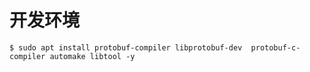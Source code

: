 # 开发环境

```shell-session
$ sudo apt install protobuf-compiler libprotobuf-dev  protobuf-c-compiler automake libtool -y
```